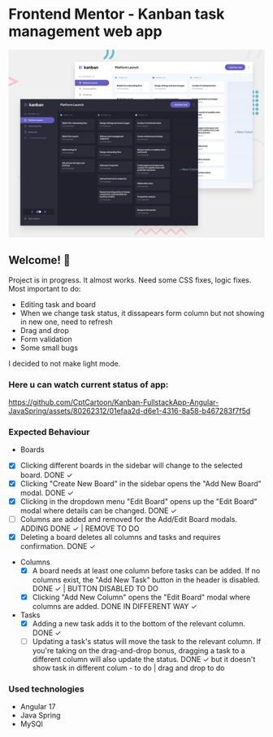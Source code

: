 # Frontend Mentor - Kanban task management web app

![Design preview for the Kanban task management web app coding challenge](./preview.jpg)

## Welcome! 👋

Project is in progress. It almost works. Need some CSS fixes, logic fixes. Most important to do:

- Editing task and board
- When we change task status, it dissapears form column but not showing in new one, need to refresh
- Drag and drop
- Form validation
- Some small bugs

I decided to not make light mode.

### Here u can watch current status of app:

https://github.com/CptCartoon/Kanban-FullstackApp-Angular-JavaSpring/assets/80262312/01efaa2d-d6e1-4316-8a58-b467283f7f5d

### Expected Behaviour

  - Boards
  - [x] Clicking different boards in the sidebar will change to the selected board. DONE ✓
  - [x] Clicking "Create New Board" in the sidebar opens the "Add New Board" modal. DONE ✓
  - [x] Clicking in the dropdown menu "Edit Board" opens up the "Edit Board" modal where details can be changed. DONE ✓
  - [ ] Columns are added and removed for the Add/Edit Board modals. ADDING DONE ✓ | REMOVE TO DO
  - [x] Deleting a board deletes all columns and tasks and requires confirmation. DONE ✓
- Columns
  - [x] A board needs at least one column before tasks can be added. If no columns exist, the "Add New Task" button in the header is disabled. DONE ✓ | BUTTON DISABLED TO DO
  - [x] Clicking "Add New Column" opens the "Edit Board" modal where columns are added. DONE IN DIFFERENT WAY ✓
- Tasks
  - [x] Adding a new task adds it to the bottom of the relevant column. DONE ✓
  - [ ] Updating a task's status will move the task to the relevant column. If you're taking on the drag-and-drop bonus, dragging a task to a different column will also update the status. DONE ✓ but it doesn't show task in different colum - to do | drag and drop to do

### Used technologies
- Angular 17
- Java Spring
- MySQl
